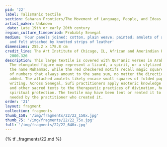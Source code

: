 ```yaml
---
pid: '22'
label: Talismanic textile
section: Saharan Frontiers/The Movement of Language, People, and Ideas
artist_maker: Unknown
_date: Late 19th or early 20th century
region_culture_timeperiod: Probably Senegal
medium: 'Four panels joined: cotton, plain weave; painted; amulets of animal hide
  and felt attached by knotted strips of leather'
dimensions: 255.2 x 178.8 cm
credit_line: The Art Institute of Chicago, IL, African and Amerindian Purchase Fund,
  2000.326
description: This large textile is covered with Qur'anic verses in Arabic script.
  The elongated figure may represent a lizard, a spirit, or a stylized rendering of
  the name Muhammad, while the red checkered motifs recall magic squares, arrangements
  of numbers that always amount to the same sum, no matter the direction they are
  added. The attached amulets likely encase small squares of folded paper with sacred
  writing. Across Senegal, Sufi practitioners apply esoteric knowledge of the Qur'an
  and other sacred texts to the therapeutic practices of divination, healing, and
  spiritual protection. The textile may have been lent or rented it to clients as
  needed by the practitioner who created it.
order: '21'
layout: fragment
collection: fragments
thumb_150: '/img/fragments/22/22_150x.jpg'
thumb_75: '/img/fragments/22/22_75x.jpg'
full: '/img/fragments/22/22_640x.jpg'
---
```



{% tf _fragments/22.md %}